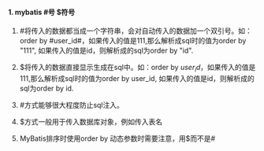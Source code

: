 #### 1. mybatis #号 $符号

1. #将传入的数据都当成一个字符串，会对自动传入的数据加一个双引号。如：order by #user_id#，如果传入的值是111,那么解析成sql时的值为order by "111", 如果传入的值是id，则解析成的sql为order by "id".
2. $将传入的数据直接显示生成在sql中。如：order by $user_id$，如果传入的值是111,那么解析成sql时的值为order by user_id, 如果传入的值是id，则解析成的sql为order by id.

3. \#方式能够很大程度防止sql注入。
4. $方式一般用于传入数据库对象，例如传入表名
5. MyBatis排序时使用order by 动态参数时需要注意，用$而不是#
